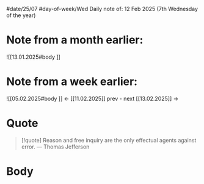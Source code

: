 
#date/25/07
#day-of-week/Wed
Daily note of: 12 Feb 2025 (7th Wednesday of the year)

# Note from a month earlier:
![[13.01.2025#body ]]

# Note from a week earlier:
![[05.02.2025#body ]]
 <- [[11.02.2025]] prev - next [[13.02.2025]] ->
# Quote

> [!quote] Reason and free inquiry are the only effectual agents against error.
> — Thomas Jefferson
# Body

